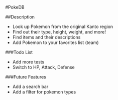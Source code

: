 #PokeDB

##Description
- Look up Pokemon from the original Kanto region
- Find out their type, height, weight, and more!
- Find items and their descriptions
- Add Pokemon to your favorites list (team)

###Todo List
- Add more tests
- Switch to HP, Attack, Defense

###Future Features
- Add a search bar
- Add a filter for pokemon types

